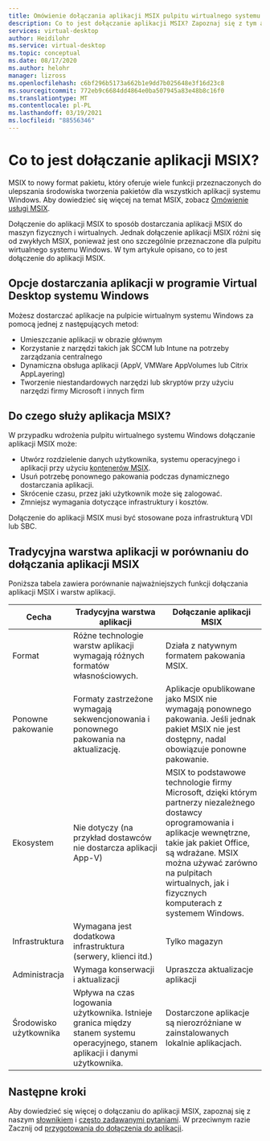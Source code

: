 ```yaml
---
title: Omówienie dołączania aplikacji MSIX pulpitu wirtualnego systemu Windows — Azure
description: Co to jest dołączanie aplikacji MSIX? Zapoznaj się z tym artykułem.
services: virtual-desktop
author: Heidilohr
ms.service: virtual-desktop
ms.topic: conceptual
ms.date: 08/17/2020
ms.author: helohr
manager: lizross
ms.openlocfilehash: c6bf296b5173a662b1e9dd7b025648e3f16d23c8
ms.sourcegitcommit: 772eb9c6684dd4864e0ba507945a83e48b8c16f0
ms.translationtype: MT
ms.contentlocale: pl-PL
ms.lasthandoff: 03/19/2021
ms.locfileid: "88556346"
---
```

# <a name="what-is-msix-app-attach"></a>Co to jest dołączanie aplikacji MSIX?

MSIX to nowy format pakietu, który oferuje wiele funkcji przeznaczonych do ulepszania środowiska tworzenia pakietów dla wszystkich aplikacji systemu Windows. Aby dowiedzieć się więcej na temat MSIX, zobacz [Omówienie usługi MSIX](/windows/msix/overview).

Dołączenie do aplikacji MSIX to sposób dostarczania aplikacji MSIX do maszyn fizycznych i wirtualnych. Jednak dołączenie aplikacji MSIX różni się od zwykłych MSIX, ponieważ jest ono szczególnie przeznaczone dla pulpitu wirtualnego systemu Windows. W tym artykule opisano, co to jest dołączenie do aplikacji MSIX.

## <a name="application-delivery-options-in-windows-virtual-desktop"></a>Opcje dostarczania aplikacji w programie Virtual Desktop systemu Windows

Możesz dostarczać aplikacje na pulpicie wirtualnym systemu Windows za pomocą jednej z następujących metod:

- Umieszczanie aplikacji w obrazie głównym
- Korzystanie z narzędzi takich jak SCCM lub Intune na potrzeby zarządzania centralnego
- Dynamiczna obsługa aplikacji (AppV, VMWare AppVolumes lub Citrix AppLayering)
- Tworzenie niestandardowych narzędzi lub skryptów przy użyciu narzędzi firmy Microsoft i innych firm

## <a name="what-does-msix-app-attach-do"></a>Do czego służy aplikacja MSIX?

W przypadku wdrożenia pulpitu wirtualnego systemu Windows dołączanie aplikacji MSIX może:

- Utwórz rozdzielenie danych użytkownika, systemu operacyjnego i aplikacji przy użyciu [kontenerów MSIX](/windows/msix/msix-container).
- Usuń potrzebę ponownego pakowania podczas dynamicznego dostarczania aplikacji.
- Skrócenie czasu, przez jaki użytkownik może się zalogować.
- Zmniejsz wymagania dotyczące infrastruktury i kosztów.

Dołączenie do aplikacji MSIX musi być stosowane poza infrastrukturą VDI lub SBC.

## <a name="traditional-app-layering-compared-to-msix-app-attach"></a>Tradycyjna warstwa aplikacji w porównaniu do dołączania aplikacji MSIX

Poniższa tabela zawiera porównanie najważniejszych funkcji dołączania aplikacji MSIX i warstw aplikacji.

| Cecha | Tradycyjna warstwa aplikacji  | Dołączanie aplikacji MSIX  |
|-----|-----------------------------|--------------------|
| Format               | Różne technologie warstw aplikacji wymagają różnych formatów własnościowych. | Działa z natywnym formatem pakowania MSIX.        |
| Ponowne pakowanie | Formaty zastrzeżone wymagają sekwencjonowania i ponownego pakowania na aktualizację.         | Aplikacje opublikowane jako MSIX nie wymagają ponownego pakowania. Jeśli jednak pakiet MSIX nie jest dostępny, nadal obowiązuje ponowne pakowanie. |
| Ekosystem            | Nie dotyczy (na przykład dostawców nie dostarcza aplikacji App-V)  | MSIX to podstawowe technologie firmy Microsoft, dzięki którym partnerzy niezależnego dostawcy oprogramowania i aplikacje wewnętrzne, takie jak pakiet Office, są wdrażane. MSIX można używać zarówno na pulpitach wirtualnych, jak i fizycznych komputerach z systemem Windows. |
| Infrastruktura       | Wymagana jest dodatkowa infrastruktura (serwery, klienci itd.) | Tylko magazyn   |
| Administracja       | Wymaga konserwacji i aktualizacji   | Upraszcza aktualizacje aplikacji |
| Środowisko użytkownika      | Wpływa na czas logowania użytkownika. Istnieje granica między stanem systemu operacyjnego, stanem aplikacji i danymi użytkownika.  | Dostarczone aplikacje są nierozróżniane w zainstalowanych lokalnie aplikacjach. |

## <a name="next-steps"></a>Następne kroki

Aby dowiedzieć się więcej o dołączaniu do aplikacji MSIX, zapoznaj się z naszym [słownikiem](app-attach-glossary.md) i [często zadawanymi pytaniami](app-attach-faq.md). W przeciwnym razie Zacznij od [przygotowania do dołączenia do aplikacji](app-attach.md).
